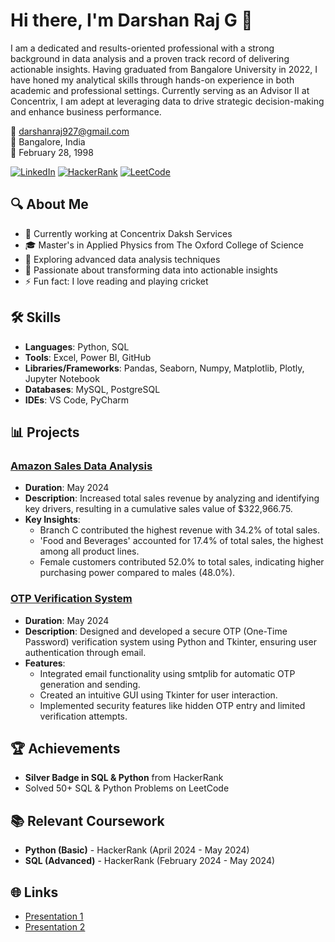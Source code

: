 # Hi there, I'm Darshan Raj G 👋

I am a dedicated and results-oriented professional with a strong background in data analysis and a proven track record of delivering actionable insights. Having graduated from Bangalore University in 2022, I have honed my analytical skills through hands-on experience in both academic and professional settings. Currently serving as an Advisor II at Concentrix, I am adept at leveraging data to drive strategic decision-making and enhance business performance.

📧 darshanraj927@gmail.com  
📍 Bangalore, India  
📅 February 28, 1998

[![LinkedIn](https://img.shields.io/badge/-LinkedIn-blue)](https://www.linkedin.com/in/darshang029)
[![HackerRank](https://img.shields.io/badge/-HackerRank-green)](https://www.hackerrank.com/profile/darshanraj927)
[![LeetCode](https://img.shields.io/badge/-LeetCode-pink)](https://leetcode.com/u/rajdarshan95/)

## 🔍 About Me
- 🔭 Currently working at Concentrix Daksh Services
- 🎓 Master's in Applied Physics from The Oxford College of Science
- 🌱 Exploring advanced data analysis techniques
- 💼 Passionate about transforming data into actionable insights
- ⚡ Fun fact: I love reading and playing cricket

## 🛠 Skills
- **Languages**: Python, SQL
- **Tools**: Excel, Power BI, GitHub
- **Libraries/Frameworks**: Pandas, Seaborn, Numpy, Matplotlib, Plotly, Jupyter Notebook
- **Databases**: MySQL, PostgreSQL
- **IDEs**: VS Code, PyCharm

## 📊 Projects

### [Amazon Sales Data Analysis](https://github.com/yourusername/amazon-sales-analysis)
- **Duration**: May 2024
- **Description**: Increased total sales revenue by analyzing and identifying key drivers, resulting in a cumulative sales value of $322,966.75.
- **Key Insights**:
  - Branch C contributed the highest revenue with 34.2% of total sales.
  - 'Food and Beverages' accounted for 17.4% of total sales, the highest among all product lines.
  - Female customers contributed 52.0% to total sales, indicating higher purchasing power compared to males (48.0%).

### [OTP Verification System](https://github.com/yourusername/otp-verification-system)
- **Duration**: May 2024
- **Description**: Designed and developed a secure OTP (One-Time Password) verification system using Python and Tkinter, ensuring user authentication through email.
- **Features**:
  - Integrated email functionality using smtplib for automatic OTP generation and sending.
  - Created an intuitive GUI using Tkinter for user interaction.
  - Implemented security features like hidden OTP entry and limited verification attempts.

## 🏆 Achievements
- **Silver Badge in SQL & Python** from HackerRank
- Solved 50+ SQL & Python Problems on LeetCode

## 📚 Relevant Coursework
- **Python (Basic)** - HackerRank (April 2024 - May 2024)
- **SQL (Advanced)** - HackerRank (February 2024 - May 2024)

## 🌐 Links
- [Presentation 1](https://docs.google.com/presentation/d/1Kc0UtD37VTZKX8opDup9zZ-8MkWWtVMk/edit?usp=drive_link&ouid=103326546459653205295&rtpof=true&sd=true)
- [Presentation 2](https://docs.google.com/presentation/d/1_p_2Klf9pZkF9tq7n0peJDV_P4K5GY_H/edit?usp=drive_link&ouid=103326546459653205295&rtpof=true&sd=true)
